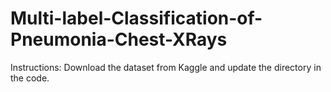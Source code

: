 # Multi-label-Classification-of-Pneumonia-Chest-XRays

Instructions: Download the dataset from Kaggle and update the directory in the code.
